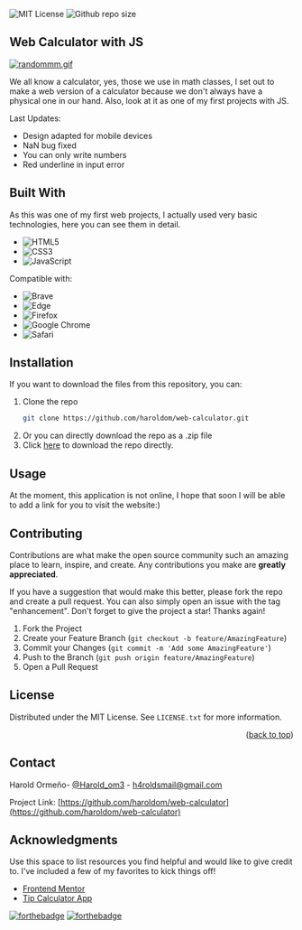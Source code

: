 
![MIT License](https://img.shields.io/github/license/haroldom/web-calculator?style=for-the-badge)
![Github repo size](https://img.shields.io/github/repo-size/haroldom/web-calculator?style=for-the-badge)

<!-- ABOUT THE PROJECT -->
## Web Calculator with JS
[![randommm.gif](https://s4.gifyu.com/images/randommm.gif)](https://gifyu.com/image/S9f2u)

We all know a calculator, yes, those we use in math classes, I set out to make a web version of a calculator because we don't always have a physical one in our hand. Also, look at it as one of my first projects with JS.

Last Updates:
* Design adapted for mobile devices
* NaN bug fixed
* You can only write numbers
* Red underline in input error

## Built With
As this was one of my first web projects, I actually used very basic technologies, here you can see them in detail.
* ![HTML5](https://img.shields.io/badge/html5-%23E34F26.svg?style=for-the-badge&logo=html5&logoColor=white)
* ![CSS3](https://img.shields.io/badge/css3-%231572B6.svg?style=for-the-badge&logo=css3&logoColor=white)
* ![JavaScript](https://img.shields.io/badge/javascript-%23323330.svg?style=for-the-badge&logo=javascript&logoColor=%23F7DF1E)

Compatible with:
* ![Brave](https://img.shields.io/badge/Brave-FB542B?style=for-the-badge&logo=Brave&logoColor=white)
* ![Edge](https://img.shields.io/badge/Edge-0078D7?style=for-the-badge&logo=Microsoft-edge&logoColor=white)
* ![Firefox](https://img.shields.io/badge/Firefox-FF7139?style=for-the-badge&logo=Firefox-Browser&logoColor=white)
* ![Google Chrome](https://img.shields.io/badge/Google%20Chrome-4285F4?style=for-the-badge&logo=GoogleChrome&logoColor=white)
* ![Safari](https://img.shields.io/badge/Safari-000000?style=for-the-badge&logo=Safari&logoColor=white)

## Installation
If you want to download the files from this repository, you can:
1. Clone the repo
   ```sh
   git clone https://github.com/haroldom/web-calculator.git
   ```
2. Or you can directly download the repo as a .zip file
3. Click [here](https://github.com/haroldom/web-calculator/archive/refs/heads/master.zip) to download the repo directly.



<!-- USAGE EXAMPLES -->
## Usage
At the moment, this application is not online, I hope that soon I will be able to add a link for you to visit the website:)



<!-- CONTRIBUTING -->
## Contributing

Contributions are what make the open source community such an amazing place to learn, inspire, and create. Any contributions you make are **greatly appreciated**.

If you have a suggestion that would make this better, please fork the repo and create a pull request. You can also simply open an issue with the tag "enhancement".
Don't forget to give the project a star! Thanks again!

1. Fork the Project
2. Create your Feature Branch (`git checkout -b feature/AmazingFeature`)
3. Commit your Changes (`git commit -m 'Add some AmazingFeature'`)
4. Push to the Branch (`git push origin feature/AmazingFeature`)
5. Open a Pull Request

<!-- LICENSE -->
## License

Distributed under the MIT License. See `LICENSE.txt` for more information.

<p align="right">(<a href="#readme-top">back to top</a>)</p>



<!-- CONTACT -->
## Contact

Harold Ormeño- [@Harold_om3](https://twitter.com/Harold_om3) - h4roldsmail@gmail.com

Project Link: [https://github.com/haroldom/web-calculator](https://github.com/haroldom/web-calculator)

## Acknowledgments

Use this space to list resources you find helpful and would like to give credit to. I've included a few of my favorites to kick things off!

* [Frontend Mentor](https://frontendmentor.io)
* [Tip Calculator App](https://www.frontendmentor.io/challenges/tip-calculator-app-ugJNGbJUX)


[![forthebadge](https://forthebadge.com/images/badges/built-with-love.svg)](https://forthebadge.com)
[![forthebadge](https://forthebadge.com/images/badges/made-with-javascript.svg)](https://forthebadge.com)
